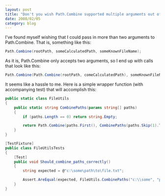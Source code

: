 ```yaml
---
layout: post
title: "Don't you wish Path.Combine supported multiple arguments out of the box?"
date: 2008/02/05
category: blog
---
```


I've found myself wishing that I could pass in more than two arguments to Path.Combine. That is, something like this:

```csharp
Path.Combine(rootPath, someCalculatedPath, someKnownFileName);
```

As it is, Path.Combine only accepts two arguments, so I end up with calls that look like this:

```csharp
Path.Combine(Path.Combine(rootPath, comeCalculatedPath), someKnownFileName);
```

It seems like a hassle to me. Here is a simple wrapper function (with accompanying test) that will accomplish this:

```csharp
public static class FileUtils
{
    public static string CombinePaths(params string[] paths)
    {
        if (paths.Length == 0) return string.Empty;

        return Path.Combine(paths.First(), CombinePaths(paths.Skip(1).ToArray()));
    }
}

[TestFixture]
public class FileUtilsTests
{
    [Test]
    public void Should_combine_paths_correctly()
    {
        string expected = @"c:\some\path\to\file.txt";

        Assert.AreEqual(expected, FileUtils.CombinePaths("c:\\some", "path\\to", "file.txt"));
    }
}
```

